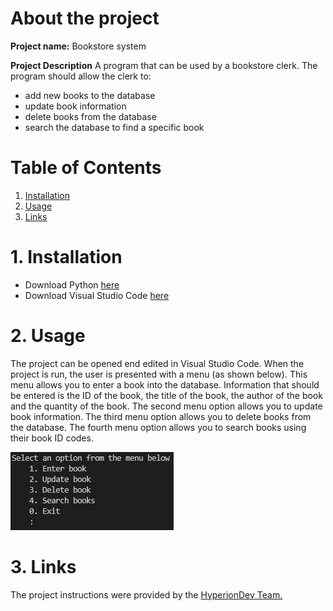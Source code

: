 # About the project
**Project name:** 
  Bookstore system

**Project Description**
 A program that can be used by a bookstore clerk. The program should allow the clerk to:
 + add new books to the database
 + update book information
 + delete books from the database
 + search the database to find a specific book

# Table of Contents
1. [Installation](#install)
2. [Usage](#usage) 
3. [Links](#links)

<a name="install"></a>
# 1. Installation
+ Download Python [here](https://www.python.org/downloads/)
+ Download Visual Studio Code [here](https://code.visualstudio.com/download)

<a name="usage"></a>
# 2. Usage
The project can be opened end edited in Visual Studio Code. When the project is run, the user is presented with a menu (as shown below). 
This menu allows you to enter a book into the database. Information that should be entered is the ID of the book, the title of the book, the author of the book and the quantity of the book. The second menu option allows you to update book information. The third menu option allows you to delete books from the database. The fourth menu option allows you to search books using their book ID codes. 

![alt text](https://github.com/lfortuin/SEL3T06/blob/main/menu.png?raw=true "Menu Display")


<a name="links"></a>
# 3. Links
The project instructions were provided by the [HyperionDev Team.](https://www.hyperiondev.com/) 
